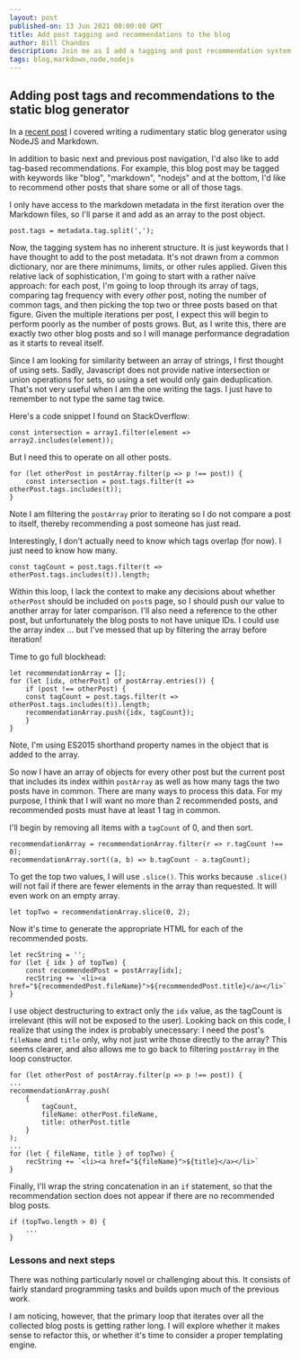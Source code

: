 ```yaml
---
layout: post
published-on: 13 Jun 2021 00:00:00 GMT
title: Add post tagging and recommendations to the blog
author: Bill Chandos
description: Join me as I add a tagging and post recommendation system to my static blog generator.
tags: blog,markdown,node,nodejs
---
```


## Adding post tags and recommendations to the static blog generator

In a [recent post]('/blog/building_a_static_blog.html') I covered writing a rudimentary static blog generator using NodeJS and Markdown.

In addition to basic next and previous post navigation, I'd also like to add tag-based recommendations. For example, this blog post may be tagged with keywords like "blog", "markdown", "nodejs" and at the bottom, I'd like to recommend other posts that share some or all of those tags.

I only have access to the markdown metadata in the first iteration over the Markdown files, so I'll parse it and add as an array to the post object.

```
post.tags = metadata.tag.split(',');
```

Now, the tagging system has no inherent structure. It is just keywords that I have thought to add to the post metadata. It's not drawn from a common dictionary, nor are there minimums, limits, or other rules applied. Given this relative lack of sophistication, I'm going to start with a rather naïve approach: for each post, I'm going to loop through its array of tags, comparing tag frequency with every *other* post, noting the number of common tags, and then picking the top two or three posts based on that figure. Given the multiple iterations per post, I expect this will begin to perform poorly as the number of posts grows. But, as I write this, there are exactly two other blog posts and so I will manage performance degradation as it starts to reveal itself.

Since I am looking for similarity between an array of strings, I first thought of using sets. Sadly, Javascript does not provide native intersection or union operations for sets, so using a set would only gain deduplication. That's not very useful when I am the one writing the tags. I just have to remember to not type the same tag twice.

Here's a code snippet I found on StackOverflow:

```
const intersection = array1.filter(element => array2.includes(element));
```

But I need this to operate on all other posts.

```
for (let otherPost in postArray.filter(p => p !== post)) {
    const intersection = post.tags.filter(t => otherPost.tags.includes(t));
}
```

Note I am filtering the `postArray` prior to iterating so I do not compare a post to itself, thereby recommending a post someone has just read.

Interestingly, I don't actually need to know which tags overlap (for now). I just need to know how many.

```
const tagCount = post.tags.filter(t => otherPost.tags.includes(t)).length;
```

Within this loop, I lack the context to make any decisions about whether `otherPost` should be included on `post`s page, so I should push our value to another array for later comparison. I'll also need a reference to the other post, but unfortunately the blog posts to not have unique IDs. I could use the array index ... but I've messed that up by filtering the array before iteration!

Time to go full blockhead:

```
let recommendationArray = [];
for (let [idx, otherPost] of postArray.entries()) {
    if (post !== otherPost) {
    const tagCount = post.tags.filter(t => otherPost.tags.includes(t)).length;
    recommendationArray.push({idx, tagCount});
    }
}
```

Note, I'm using ES2015 shorthand property names in the object that is added to the array.

So now I have an array of objects for every other post but the current post that includes its index within `postArray` as well as how many tags the two posts have in common. There are many ways to process this data. For my purpose, I think that I will want no more than 2 recommended posts, and recommended posts must have at least 1 tag in common.

I'll begin by removing all items with a `tagCount` of 0, and then sort.

```
recommendationArray = recommendationArray.filter(r => r.tagCount !== 0);
recommendationArray.sort((a, b) => b.tagCount - a.tagCount);
```

To get the top two values, I will use `.slice()`. This works because `.slice()` will not fail if there are fewer elements in the array than requested. It will even work on an empty array.

```
let topTwo = recommendationArray.slice(0, 2);
```

Now it's time to generate the appropriate HTML for each of the recommended posts.

```
let recString = '';
for (let { idx } of topTwo) {
    const recommendedPost = postArray[idx];
    recString += `<li><a href="${recommendedPost.fileName}">${recommendedPost.title}</a></li>`
}
```

I use object destructuring to extract only the `idx` value, as the tagCount is irrelevant (this will not be exposed to the user). Looking back on this code, I realize that using the index is probably unecessary: I need the post's `fileName` and `title` only, why not just write those directly to the array? This seems clearer, and also allows me to go back to filtering `postArray` in the loop constructor.

```
for (let otherPost of postArray.filter(p => p !== post)) {
...
recommendationArray.push(
    {
        tagCount, 
        fileName: otherPost.fileName, 
        title: otherPost.title
    }
);
...
for (let { fileName, title } of topTwo) {
    recString += `<li><a href="${fileName}">${title}</a></li>`
}
```

Finally, I'll wrap the string concatenation in an `if` statement, so that the recommendation section does not appear if there are no recommended blog posts.

```
if (topTwo.length > 0) {
    ...
}
```

### Lessons and next steps

There was nothing particularly novel or challenging about this. It consists of fairly standard programming tasks and builds upon much of the previous work.

I am noticing, however, that the primary loop that iterates over all the collected blog posts is getting rather long. I will explore whether it makes sense to refactor this, or whether it's time to consider a proper templating engine.